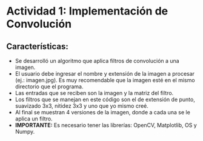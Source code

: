 <h1>Actividad 1: Implementación de Convolución</h1>
<h2>Características:</h2>
<ul>
  <li>Se desarrolló un algoritmo que aplica filtros de convolución a una imagen.</li>
  <li>El usuario debe ingresar el nombre y extensión de la imagen a procesar (ej.: imagen.jpg). Es muy recomendable que la imagen esté en el mismo directorio que el programa.</li>
  <li>Las entradas que se reciben son la imagen y la matriz del filtro.</li>
  <li>Los filtros que se manejan en este código son el de extensión de punto, suavizado 3x3, nitidez 3x3 y uno que yo mismo creé.</li>
  <li>Al final se muestran 4 versiones de la imagen, donde a cada una se le aplica un filtro.</li>
  <li><strong>IMPORTANTE:</strong> Es necesario tener las librerías: OpenCV, Matplotlib, OS y Numpy.</li>
</ul>
